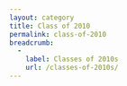 ```yaml
---
layout: category
title: Class of 2010
permalink: class-of-2010
breadcrumb:
  -
    label: Classes of 2010s
    url: /classes-of-2010s/
---
```

